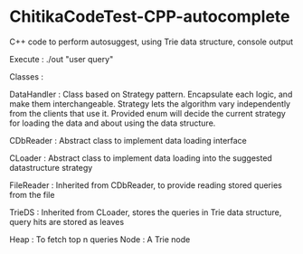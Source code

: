 ChitikaCodeTest-CPP-autocomplete
================================

C++ code to perform autosuggest, using Trie data structure, console output


Execute	:
		./out "user query"
		

Classes :

  DataHandler : Class based on Strategy pattern. Encapsulate each logic, and make them interchangeable.
                Strategy lets the algorithm vary independently from the clients that use it.
                Provided enum will decide the current strategy for loading the data and about
                using the data structure.
  
  CDbReader   : Abstract class to implement data loading interface
  
  
  CLoader     : Abstract class to implement data loading into the suggested datastructure strategy 
  
  
  FileReader  : Inherited from CDbReader, to provide reading stored queries from the file
  
  
  TrieDS      : Inherited from CLoader, stores the queries in Trie data structure, query hits are stored as 
                leaves
  
  
  Heap        : To fetch top n queries
  Node        : A Trie node 


